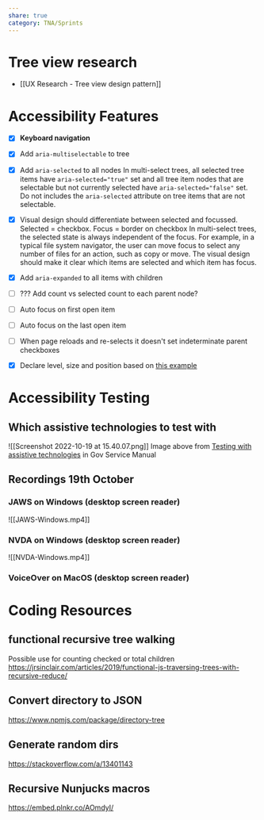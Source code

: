 ```yaml
---
share: true
category: TNA/Sprints
---
```


# Tree view research
- [[UX Research - Tree view design pattern]]

# Accessibility Features
- [x] **Keyboard navigation**
- [x] Add `aria-multiselectable` to tree
- [x] Add `aria-selected` to all nodes
	In multi-select trees, all selected tree items have `aria-selected="true"` set and all tree item nodes that are selectable but not currently selected have `aria-selected="false"` set. Do not includes the `aria-selected` attribute on tree items that are not selectable.
- [x] Visual design should differentiate between selected and focussed. Selected = checkbox. Focus = border on checkbox
	In multi-select trees, the selected state is always independent of the focus. For example, in a typical file system navigator, the user can move focus to select any number of files for an action, such as copy or move. The visual design should make it clear which items are selected and which item has focus.
- [x]  Add `aria-expanded` to all items with children
- [ ] ??? Add count vs selected count to each parent node?
- [ ] Auto focus on first open item
- [ ] Auto focus on the last open item
- [ ] When page reloads and re-selects it doesn't set indeterminate parent checkboxes
- [x] Declare level, size and position based on [this example](https://www.w3.org/WAI/ARIA/apg/example-index/treeview/treeview-1/treeview-1b.html) 


# Accessibility Testing
## Which assistive technologies to test with 
![[Screenshot 2022-10-19 at 15.40.07.png]]
Image above from [Testing with assistive technologies](https://www.gov.uk/service-manual/technology/testing-with-assistive-technologies) in Gov Service Manual

## Recordings 19th October

### JAWS on Windows (desktop screen reader)
![[JAWS-Windows.mp4]]
### NVDA on Windows (desktop screen reader)
![[NVDA-Windows.mp4]]
### VoiceOver on MacOS (desktop screen reader)




# Coding Resources
## functional recursive tree walking
Possible use for counting checked or total children
https://jrsinclair.com/articles/2019/functional-js-traversing-trees-with-recursive-reduce/
## Convert directory to JSON
https://www.npmjs.com/package/directory-tree

## Generate random dirs
https://stackoverflow.com/a/13401143

## Recursive Nunjucks macros
https://embed.plnkr.co/AOmdyI/
